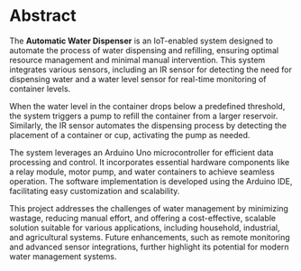 # Abstract

The **Automatic Water Dispenser** is an IoT-enabled system designed to automate the process of water dispensing and refilling, ensuring optimal resource management and minimal manual intervention. This system integrates various sensors, including an IR sensor for detecting the need for dispensing water and a water level sensor for real-time monitoring of container levels. 

When the water level in the container drops below a predefined threshold, the system triggers a pump to refill the container from a larger reservoir. Similarly, the IR sensor automates the dispensing process by detecting the placement of a container or cup, activating the pump as needed. 

The system leverages an Arduino Uno microcontroller for efficient data processing and control. It incorporates essential hardware components like a relay module, motor pump, and water containers to achieve seamless operation. The software implementation is developed using the Arduino IDE, facilitating easy customization and scalability.

This project addresses the challenges of water management by minimizing wastage, reducing manual effort, and offering a cost-effective, scalable solution suitable for various applications, including household, industrial, and agricultural systems. Future enhancements, such as remote monitoring and advanced sensor integrations, further highlight its potential for modern water management systems.
